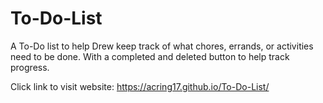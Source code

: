 # To-Do-List
A To-Do list to help Drew keep track of what chores, errands, or activities need to be done. With a completed and deleted button to help track progress.

Click link to visit website: https://acring17.github.io/To-Do-List/
